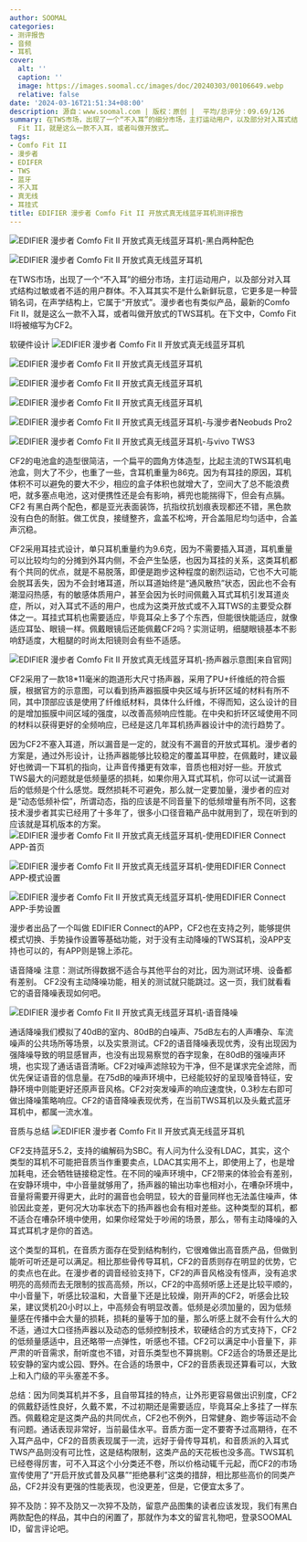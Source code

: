 ```yaml
---
author: SOOMAL
categories:
- 测评报告
- 音频
- 耳机
cover:
  alt: ''
  caption: ''
  image: https://images.soomal.cc/images/doc/20240303/00106649.webp
  relative: false
date: '2024-03-16T21:51:34+08:00'
description: 源自：www.soomal.com | 版权：原创 |  平均/总评分：09.69/126
summary: 在TWS市场，出现了一个“不入耳”的细分市场，主打运动用户，以及部分对入耳式结构过敏或者不适的用户群体。不入耳其实不是什么新鲜玩意，它更多是一种营销名词，在声学结构上，它属于“开放式”。漫步者也有类似产品，最新的Comfo
  Fit II，就是这么一款不入耳，或者叫做开放式…
tags:
- Comfo Fit II
- 漫步者
- EDIFER
- TWS
- 蓝牙
- 不入耳
- 真无线
- 耳挂式
title: EDIFIER 漫步者 Comfo Fit II 开放式真无线蓝牙耳机测评报告
---
```


![EDIFIER 漫步者 Comfo Fit II 开放式真无线蓝牙耳机-黑白两种配色](https://images.soomal.cc/images/doc/20240303/00106646_01.webp)



![EDIFIER 漫步者 Comfo Fit II 开放式真无线蓝牙耳机](https://images.soomal.cc/images/doc/20240303/00106647_01.webp)



在TWS市场，出现了一个“不入耳”的细分市场，主打运动用户，以及部分对入耳式结构过敏或者不适的用户群体。不入耳其实不是什么新鲜玩意，它更多是一种营销名词，在声学结构上，它属于“开放式”。漫步者也有类似产品，最新的Comfo Fit II，就是这么一款不入耳，或者叫做开放式的TWS耳机。在下文中，Comfo Fit II将被缩写为CF2。

软硬件设计
![EDIFIER 漫步者 Comfo Fit II 开放式真无线蓝牙耳机](https://images.soomal.cc/images/doc/20240303/00106650_01.webp)




![EDIFIER 漫步者 Comfo Fit II 开放式真无线蓝牙耳机](https://images.soomal.cc/images/doc/20240303/00106649_01.webp)




![EDIFIER 漫步者 Comfo Fit II 开放式真无线蓝牙耳机](https://images.soomal.cc/images/doc/20240303/00106651_01.webp)




![EDIFIER 漫步者 Comfo Fit II 开放式真无线蓝牙耳机](https://images.soomal.cc/images/doc/20240303/00106656_01.webp)




![EDIFIER 漫步者 Comfo Fit II 开放式真无线蓝牙耳机-与漫步者Neobuds Pro2](https://images.soomal.cc/images/doc/20240303/00106657_01.webp)




![EDIFIER 漫步者 Comfo Fit II 开放式真无线蓝牙耳机-与vivo TWS3](https://images.soomal.cc/images/doc/20240303/00106658_01.webp)




CF2的电池盒的造型很简洁，一个扁平的圆角方体造型，比起主流的TWS耳机电池盒，则大了不少，也重了一些，含耳机重量为86克。因为有耳挂的原因，耳机体积不可以避免的要大不少，相应的盒子体积也就增大了，空间大了总不能浪费吧，就多塞点电池，这对便携性还是会有影响，裤兜也能揣得下，但会有点膈。CF2 有黑白两个配色，都是亚光表面装饰，抗指纹抗划痕表现都还不错，黑色款没有白色的耐脏。做工优良，接缝整齐，盒盖不松垮，开合盖阻尼均匀适中，合盖声沉稳。

CF2采用耳挂式设计，单只耳机重量约为9.6克，因为不需要插入耳道，耳机重量可以比较均匀的分摊到外耳内侧，不会产生坠感，也因为耳挂的关系，这类耳机都有个共同的优点，就是不易脱落，即便是跑步这种程度的剧烈运动，它也不大可能会脱耳丢失，因为不会封堵耳道，所以耳道始终是“通风散热”状态，因此也不会有潮湿闷热感，有的敏感体质用户，甚至会因为长时间佩戴入耳式耳机引发耳道炎症，所以，对入耳式不适的用户，也成为这类开放式或不入耳TWS的主要受众群体之一。耳挂式耳机也需要适应，毕竟耳朵上多了个东西，但能很快能适应，就像适应耳坠、眼镜一样。佩戴眼镜后还能佩戴CF2吗？实测证明，细腿眼镜基本不影响舒适度，大粗腿的时尚太阳镜则会有些不适感。

![EDIFIER 漫步者 Comfo Fit II 开放式真无线蓝牙耳机-扬声器示意图[来自官网]](https://images.soomal.cc/images/doc/20240315/00106751.webp)




CF2采用了一款18*11毫米的跑道形大尺寸扬声器，采用了PU+纤维纸的符合振膜，根据官方的示意图，可以看到扬声器振膜中央区域与折环区域的材料有所不同，其中顶部应该是使用了纤维纸材料，具体什么纤维，不得而知，这么设计的目的是增加振膜中间区域的强度，以改善高频响应性能。在中央和折环区域使用不同的材料以获得更好的全频响应，已经是这几年耳机扬声器设计中的流行趋势了。

因为CF2不塞入耳道，所以漏音是一定的，就没有不漏音的开放式耳机。漫步者的方案是，通过外形设计，让扬声器能够比较稳定的覆盖耳甲腔，在佩戴时，建议最好也微调一下耳机的指向，让声音传播更有效率，音质也相对好一些。开放式TWS最大的问题就是低频量感的损耗，如果你用入耳式耳机，你可以试一试漏音后的低频是个什么感觉。既然损耗不可避免，那么就一定要加量，漫步者的应对是“动态低频补偿”，所谓动态，指的应该是不同音量下的低频增量有所不同，这套技术漫步者其实已经用了十多年了，很多小口径音箱产品中就用到了，现在听到的应该就是耳机版本的方案。
![EDIFIER 漫步者 Comfo Fit II 开放式真无线蓝牙耳机-使用EDIFIER Connect APP-首页](https://images.soomal.cc/images/doc/20240315/00106752_01.webp)




![EDIFIER 漫步者 Comfo Fit II 开放式真无线蓝牙耳机-使用EDIFIER Connect APP-模式设置](https://images.soomal.cc/images/doc/20240315/00106753_01.webp)




![EDIFIER 漫步者 Comfo Fit II 开放式真无线蓝牙耳机-使用EDIFIER Connect APP-手势设置](https://images.soomal.cc/images/doc/20240315/00106754_01.webp)




漫步者出品了一个叫做 EDIFIER Connect的APP，CF2也在支持之列，能够提供模式切换、手势操作设置等基础功能，对于没有主动降噪的TWS耳机，没APP支持也可以的，有APP则是锦上添花。

语音降噪 
注意：测试所得数据不适合与其他平台的对比，因为测试环境、设备都有差别。
 CF2没有主动降噪功能，相关的测试就只能跳过。这一页，我们就看看它的语音降噪表现如何吧。

![EDIFIER 漫步者 Comfo Fit II 开放式真无线蓝牙耳机-语音降噪](https://images.soomal.cc/images/doc/20240315/00106755.webp)




通话降噪我们模拟了40dB的室内、80dB的白噪声、75dB左右的人声嘈杂、车流噪声的公共场所等场景，以及实景测试。CF2的语音降噪表现优秀，没有出现因为强降噪导致的明显感冒声，也没有出现易察觉的吞字现象，在80dB的强噪声环境，也实现了通话语音清晰。CF2对噪声滤除较为干净，但不是谋求完全滤除，而优先保证语音的信息量。在75dB的噪声环境中，已经能较好的呈现嗓音特征，安静环境中则能更好还原声音风格。CF2对突发噪声的响应速度快，0.3秒左右即可做出降噪策略响应。CF2的语音降噪表现优秀，在当前TWS耳机以及头戴式蓝牙耳机中，都属一流水准。

音质与总结
![EDIFIER 漫步者 Comfo Fit II 开放式真无线蓝牙耳机](https://images.soomal.cc/images/doc/20240303/00106653.webp)




 CF2支持蓝牙5.2，支持的编解码为SBC。有人问为什么没有LDAC，其实，这个类型的耳机不可能把音质当作重要卖点，LDAC其实用不上，即使用上了，也是增加耗电，还会牺牲链接稳定性。在不同的噪声环境中，CF2带来的体验会有差别，在安静环境中，中小音量就够用了，扬声器的输出功率也相对小，在嘈杂环境中，音量将需要开得更大，此时的漏音也会明显，较大的音量同样也无法盖住噪声，体验因此变差，更何况大功率状态下的扬声器也会有相对差些。这种类型的耳机，都不适合在嘈杂环境中使用，如果你经常处于吵闹的场景，那么，带有主动降噪的入耳式耳机才是你的首选。

这个类型的耳机，在音质方面存在受到结构制约，它很难做出高音质产品，但做到能听可听还是可以满足。相比那些骨传导耳机，CF2的音质则存在明显的优势，它的卖点也在此。在漫步者的调音经验支持下，CF2的声音风格没有怪声，没有追求明亮的高频而去无限制的拔高高频，所以，CF2的中高频听感上还是比较平顺的，中小音量下，听感比较温和，大音量下还是比较燥，刚开声的CF2，听感会比较呆，建议煲机20小时以上，中高频会有明显改善。低频是必须加量的，因为低频量感在传播中会大量的损耗，损耗的量等于加的量，那么听感上就不会有什么大的不适，通过大口径扬声器以及动态的低频控制技术，软硬结合的方式支持下，CF2的低频量感适中，且还略带一点弹性，听感也不错。CF2可以满足中小音量下，非严肃的听音需求，耐听度也不错，对音乐类型也不算挑剔。CF2适合的场景还是比较安静的室内或公园、野外。在合适的场景中，CF2的音质表现还算看可以，大致上和入门级的平头塞差不多。

总结：因为同类耳机并不多，且自带耳挂的特点，让外形更容易做出识别度，CF2的佩戴舒适性良好，久戴不累，不过初期还是需要适应，毕竟耳朵上多挂了一样东西。佩戴稳定是这类产品的共同优点，CF2也不例外，日常健身、跑步等运动不会有问题。通话表现非常好，当前最佳水平。音质方面一定不要寄予过高期待，在不入耳产品中，CF2的音质表现属于一流，远好于骨传导耳机，和音质派的入耳式TWS产品则没有可比性，这是结构限制，这类产品的天花板也没多高。TWS耳机已经卷得厉害，可不入耳这个小分类还不卷，所以价格动辄千元起，而CF2的市场宣传使用了“开启开放式普及风暴”“拒绝暴利”这类的措辞，相比那些高价的同类产品，CF2并没有更强的性能表现，也没更差，但是，它便宜太多了。

猝不及防：猝不及防又一次猝不及防，留意产品图集的读者应该发现，我们有黑白两款配色的样品，其中白的闲置了，那就作为本文的留言礼物吧，登录SOOMAL ID，留言评论吧。